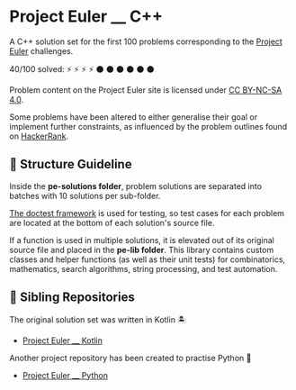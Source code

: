 # Project Euler __ C++

A C++ solution set for the first 100 problems corresponding to the [Project Euler](https://projecteuler.net/archives) 
challenges.

40/100 solved: :zap: :zap: :zap: :zap: :black_circle: :black_circle: :black_circle: :black_circle: 
:black_circle: :black_circle:

Problem content on the Project Euler site is licensed under [CC BY-NC-SA 4.0](https://projecteuler.net/copyright).

Some problems have been altered to either generalise their goal or implement further constraints, as influenced by the 
problem outlines found on [HackerRank](https://www.hackerrank.com/contests/projecteuler/challenges).

## :open_file_folder: Structure Guideline

Inside the **pe-solutions folder**, problem solutions are separated into batches with 10 solutions per sub-folder.

[The doctest framework](https://github.com/doctest/doctest) is used for testing, so test cases for each problem 
are located at the bottom of each solution's source file.

If a function is used in multiple solutions, it is elevated out of its original source file and placed in the 
**pe-lib folder**. This library contains custom classes and helper functions (as well as their unit tests) for 
combinatorics, mathematics, search algorithms, string processing, and test automation.

## :handshake: Sibling Repositories

The original solution set was written in Kotlin :desert_island:
- [Project Euler __ Kotlin](https://github.com/bog-walk/project-euler-kotlin)

Another project repository has been created to practise Python :snake:
- [Project Euler __ Python](https://github.com/bog-walk/project-euler-python)